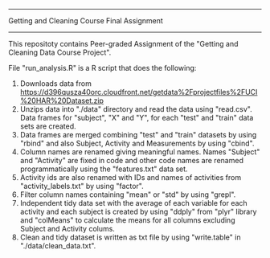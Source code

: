 ********************************************
Getting and Cleaning Course Final Assignment
********************************************

This repositoty contains Peer-graded Assignment of the "Getting and Cleaning Data Course Project".

File "run_analysis.R" is a R script that does the following:

1. Downloads data from https://d396qusza40orc.cloudfront.net/getdata%2Fprojectfiles%2FUCI%20HAR%20Dataset.zip 
2. Unzips data into "./data" directory and read the data using "read.csv". Data frames for "subject", "X" and "Y", for each "test" and "train" data sets are created. 
3. Data frames are merged combining "test" and "train" datasets by using "rbind" and also Subject, Activity and Measurements by using "cbind". 
4. Column names are renamed giving meaningful names. Names "Subject" and "Activity" are fixed in code and other code names are renamed programmatically using the "features.txt" data set.
5. Activity ids are also renamed with IDs and names of activities from "activity_labels.txt" by using "factor". 
6. Filter column names containing "mean" or "std" by using "grepl". 
7. Independent tidy data set with the average of each variable for each activity and each subject is created by using "ddply" from "plyr" library and "colMeans" to calculate the means for all columns excluding Subject and Activity colums.
8. Clean and tidy dataset is written as txt file by using "write.table" in "./data/clean_data.txt".

